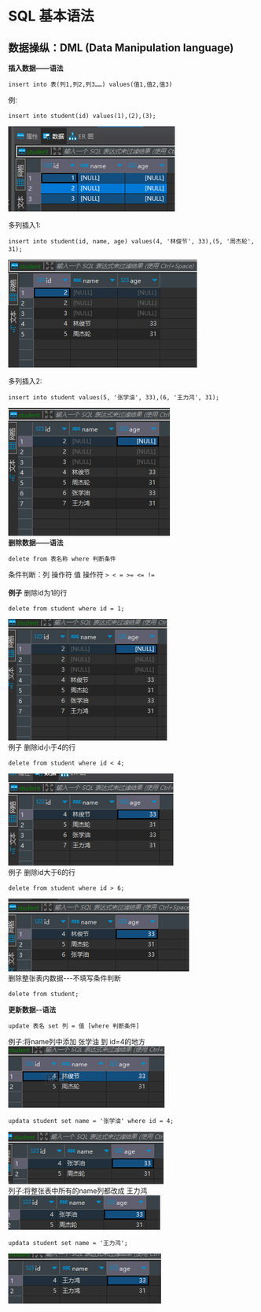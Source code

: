 # SQL 基本语法
## 数据操纵：DML (Data Manipulation language)
**插入数据——语法**
```commandline
insert into 表(列1,列2,列3……) values(值1,值2,值3)
```
例:
```commandline
insert into student(id) values(1),(2),(3);
```

![img.png](img.png)<br>

多列插入1:
```commandline
insert into student(id, name, age) values(4, '林俊节', 33),(5, '周杰轮', 31);
```
![img_1.png](img_1.png)

多列插入2:
```commandline
insert into student values(5, '张学油', 33),(6, '王力鸿', 31);
```
![img_2.png](img_2.png)<br>
**删除数据——语法**
```commandline
delete from 表名称 where 判断条件
```
条件判断：列 操作符 值
操作符 `> < = >= <= !=`<br>
<br>
**例子** 删除id为1的行
```commandline
delete from student where id = 1;
```
![img_3.png](img_3.png)<br>
例子 删除id小于4的行
```commandline
delete from student where id < 4;
```
![img_4.png](img_4.png)<br>
例子 删除id大于6的行
```commandline 
delete from student where id > 6;
```
![img_5.png](img_5.png)<br>
删除整张表内数据---不填写条件判断
```commandline
delete from student;
```
**更新数据--语法**
```commandline
update 表名 set 列 = 值 [where 判断条件]
```
例子:将name列中添加 张学油 到 id=4的地方<br>
![img_6.png](img_6.png)
```commandline
updata student set name = '张学油' where id = 4;
```
![img_7.png](img_7.png)<br>
列子:将整张表中所有的name列都改成 王力鸿<br>
![img_9.png](img_9.png)<br>
```commandline
updata student set name = '王力鸿';
```
![img_10.png](img_10.png)<br>



